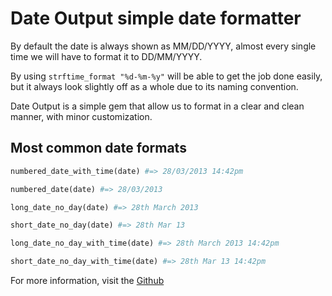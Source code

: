 # Date Output simple date formatter

By default the date is always shown as MM/DD/YYYY, almost every single time we will have to format it to DD/MM/YYYY.

By using `strftime_format "%d-%m-%y"` will be able to get the job done easily, but it always look slightly off as a whole due to its naming convention.

Date Output is a simple gem that allow us to format in a clear and clean manner, with minor customization.

## Most common date formats

```ruby
numbered_date_with_time(date) #=> 28/03/2013 14:42pm

numbered_date(date) #=> 28/03/2013

long_date_no_day(date) #=> 28th March 2013

short_date_no_day(date) #=> 28th Mar 13

long_date_no_day_with_time(date) #=> 28th March 2013 14:42pm

short_date_no_day_with_time(date) #=> 28th Mar 13 14:42pm
```

For more information, visit the [Github](https://github.com/craigsheen/date_output) 
